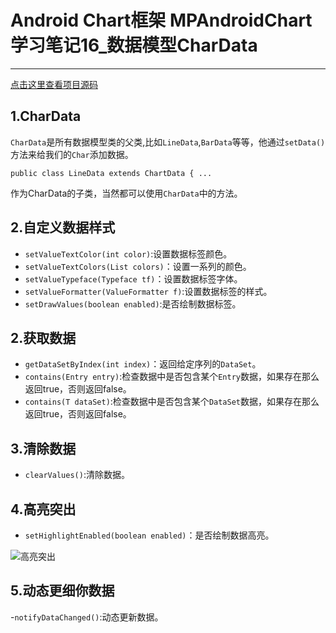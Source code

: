 # Android Chart框架 MPAndroidChart学习笔记16_数据模型CharData
---
[点击这里查看项目源码](https://github.com/mhgd3250905/Android-notes)

## 1.CharData

```CharData```是所有数据模型类的父类,比如```LineData```,```BarData```等等，他通过```setData()```方法来给我们的```Char```添加数据。

	public class LineData extends ChartData { ...

作为CharData的子类，当然都可以使用```CharData```中的方法。

## 2.自定义数据样式

- ```setValueTextColor(int color)```:设置数据标签颜色。
- ```setValueTextColors(List colors)```：设置一系列的颜色。
- ```setValueTypeface(Typeface tf)```：设置数据标签字体。
- ```setValueFormatter(ValueFormatter f)```:设置数据标签的样式。
- ```setDrawValues(boolean enabled)```:是否绘制数据标签。

## 2.获取数据 ##

- ```getDataSetByIndex(int index)```：返回给定序列的```DataSet```。
- ```contains(Entry entry)```:检查数据中是否包含某个```Entry```数据，如果存在那么返回true，否则返回false。
- ```contains(T dataSet)```:检查数据中是否包含某个```DataSet```数据，如果存在那么返回true，否则返回false。

## 3.清除数据 ##

- ```clearValues()```:清除数据。

## 4.高亮突出 ##

- ```setHighlightEnabled(boolean enabled)```：是否绘制数据高亮。

![高亮突出](http://ww1.sinaimg.cn/mw690/006aPzcjgy1fd8tlljtvmj309y0cv74r)

## 5.动态更细你数据 ##

-```notifyDataChanged()```:动态更新数据。